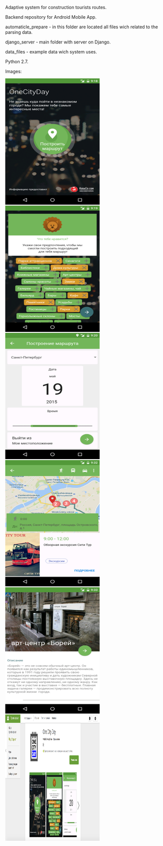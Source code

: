 Adaptive system for construction tourists routes.

Backend repository for Android Mobile App.

automaticle_prepare - in this folder are located all files wich related to the parsing data.

django_server - main folder with server on Django.

data_files - example data wich system uses.

Python 2.7.

Images:

<img src="https://github.com/nsmalimov/android_backend/blob/master/images/device-2015-05-19-221845.png" width="300" height="400" />
<img src="https://github.com/nsmalimov/android_backend/blob/master/images/device-2015-05-19-222004.png" width="300" height="400" />
<img src="https://github.com/nsmalimov/android_backend/blob/master/images/device-2015-05-19-222101.png" width="300" height="400" />
<img src="https://github.com/nsmalimov/android_backend/blob/master/images/device-2015-05-19-223219.png" width="300" height="400" />
<img src="https://github.com/nsmalimov/android_backend/blob/master/images/device-2015-05-19-223329.png" width="300" height="400" />
<img src="https://github.com/nsmalimov/android_backend/blob/master/images/googleplay.png" width="300" height="400" />

